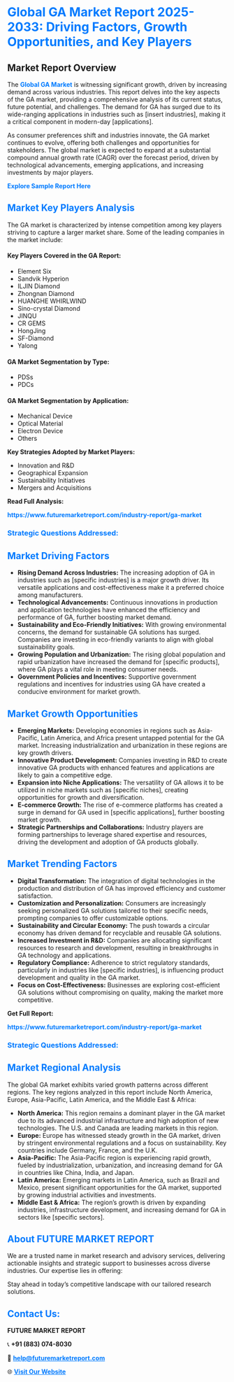 <h1 style="color: #007BFF;">Global GA Market Report 2025-2033: Driving Factors, Growth Opportunities, and Key Players</h1>

<section id="overview">
<h2>Market Report Overview</h2>
<p>The <a href="https://www.futuremarketreport.com/industry-report/ga-market" style="color: #007BFF; text-decoration: none;"><strong>Global GA Market</strong></a> is witnessing significant growth, driven by increasing demand across various industries. This report delves into the key aspects of the GA market, providing a comprehensive analysis of its current status, future potential, and challenges. The demand for GA has surged due to its wide-ranging applications in industries such as [insert industries], making it a critical component in modern-day [applications].</p>
<p>As consumer preferences shift and industries innovate, the GA market continues to evolve, offering both challenges and opportunities for stakeholders. The global market is expected to expand at a substantial compound annual growth rate (CAGR) over the forecast period, driven by technological advancements, emerging applications, and increasing investments by major players.</p>
</section>

<section id="overview">
<p><a href="https://www.futuremarketreport.com/request-sample/reportId=36817" style="color: #007BFF; text-decoration: none;"><strong>Explore Sample Report Here</strong></a></p>
</section>

<section id="key-players">
<h2 style="color: #007BFF;">Market Key Players Analysis</h2>
<p>The GA market is characterized by intense competition among key players striving to capture a larger market share. Some of the leading companies in the market include:</p>
<h4>Key Players Covered in the GA Report:</h4>
<ul><li>Element Six</li><li>Sandvik Hyperion</li><li>ILJIN Diamond</li><li>Zhongnan Diamond</li><li>HUANGHE WHIRLWIND</li><li>Sino-crystal Diamond</li><li>JINQU</li><li>CR GEMS</li><li>HongJing</li><li>SF-Diamond</li><li>Yalong</li></ul>
<h4>GA Market Segmentation by Type:</h4>
<ul><li>PDSs</li><li>PDCs</li></ul>

<h4>GA Market Segmentation by Application:</h4>
<ul><li>Mechanical Device</li><li>Optical Material</li><li>Electron Device</li><li>Others</li></ul>
<p><strong>Key Strategies Adopted by Market Players:</strong></p>
<ul>
<li>Innovation and R&D</li>
<li>Geographical Expansion</li>
<li>Sustainability Initiatives</li>
<li>Mergers and Acquisitions</li>
</ul>
</section>

<section>
<p><strong>Read Full Analysis: </strong></p><a href="https://www.futuremarketreport.com/industry-report/ga-market" style="color: #007BFF; text-decoration: none;"><strong>https://www.futuremarketreport.com/industry-report/ga-market</strong></a>
<h3 style="color: #007BFF;">Strategic Questions Addressed:</h3>
</section>

<section id="driving-factors">
<h2 style="color: #007BFF;">Market Driving Factors</h2>
<ul>
<li><strong>Rising Demand Across Industries:</strong> The increasing adoption of GA in industries such as [specific industries] is a major growth driver. Its versatile applications and cost-effectiveness make it a preferred choice among manufacturers.</li>
<li><strong>Technological Advancements:</strong> Continuous innovations in production and application technologies have enhanced the efficiency and performance of GA, further boosting market demand.</li>
<li><strong>Sustainability and Eco-Friendly Initiatives:</strong> With growing environmental concerns, the demand for sustainable GA solutions has surged. Companies are investing in eco-friendly variants to align with global sustainability goals.</li>
<li><strong>Growing Population and Urbanization:</strong> The rising global population and rapid urbanization have increased the demand for [specific products], where GA plays a vital role in meeting consumer needs.</li>
<li><strong>Government Policies and Incentives:</strong> Supportive government regulations and incentives for industries using GA have created a conducive environment for market growth.</li>
</ul>
</section>

<section id="growth-opportunities">
<h2 style="color: #007BFF;">Market Growth Opportunities</h2>
<ul>
<li><strong>Emerging Markets:</strong> Developing economies in regions such as Asia-Pacific, Latin America, and Africa present untapped potential for the GA market. Increasing industrialization and urbanization in these regions are key growth drivers.</li>
<li><strong>Innovative Product Development:</strong> Companies investing in R&D to create innovative GA products with enhanced features and applications are likely to gain a competitive edge.</li>
<li><strong>Expansion into Niche Applications:</strong> The versatility of GA allows it to be utilized in niche markets such as [specific niches], creating opportunities for growth and diversification.</li>
<li><strong>E-commerce Growth:</strong> The rise of e-commerce platforms has created a surge in demand for GA used in [specific applications], further boosting market growth.</li>
<li><strong>Strategic Partnerships and Collaborations:</strong> Industry players are forming partnerships to leverage shared expertise and resources, driving the development and adoption of GA products globally.</li>
</ul>
</section>

<section id="trending-factors">
<h2 style="color: #007BFF;">Market Trending Factors</h2>
<ul>
<li><strong>Digital Transformation:</strong> The integration of digital technologies in the production and distribution of GA has improved efficiency and customer satisfaction.</li>
<li><strong>Customization and Personalization:</strong> Consumers are increasingly seeking personalized GA solutions tailored to their specific needs, prompting companies to offer customizable options.</li>
<li><strong>Sustainability and Circular Economy:</strong> The push towards a circular economy has driven demand for recyclable and reusable GA solutions.</li>
<li><strong>Increased Investment in R&D:</strong> Companies are allocating significant resources to research and development, resulting in breakthroughs in GA technology and applications.</li>
<li><strong>Regulatory Compliance:</strong> Adherence to strict regulatory standards, particularly in industries like [specific industries], is influencing product development and quality in the GA market.</li>
<li><strong>Focus on Cost-Effectiveness:</strong> Businesses are exploring cost-efficient GA solutions without compromising on quality, making the market more competitive.</li>
</ul>
</section>

<section>
<p><strong>Get Full Report: </strong></p><a href="https://www.futuremarketreport.com/industry-report/ga-market" style="color: #007BFF; text-decoration: none;"><strong>https://www.futuremarketreport.com/industry-report/ga-market</strong></a>
<h3 style="color: #007BFF;">Strategic Questions Addressed:</h3>
</section>


<section id="regional-analysis">
<h2 style="color: #007BFF;">Market Regional Analysis</h2>
<p>The global GA market exhibits varied growth patterns across different regions. The key regions analyzed in this report include North America, Europe, Asia-Pacific, Latin America, and the Middle East & Africa:</p>
<ul>
<li><strong>North America:</strong> This region remains a dominant player in the GA market due to its advanced industrial infrastructure and high adoption of new technologies. The U.S. and Canada are leading markets in this region.</li>
<li><strong>Europe:</strong> Europe has witnessed steady growth in the GA market, driven by stringent environmental regulations and a focus on sustainability. Key countries include Germany, France, and the U.K.</li>
<li><strong>Asia-Pacific:</strong> The Asia-Pacific region is experiencing rapid growth, fueled by industrialization, urbanization, and increasing demand for GA in countries like China, India, and Japan.</li>
<li><strong>Latin America:</strong> Emerging markets in Latin America, such as Brazil and Mexico, present significant opportunities for the GA market, supported by growing industrial activities and investments.</li>
<li><strong>Middle East & Africa:</strong> The region’s growth is driven by expanding industries, infrastructure development, and increasing demand for GA in sectors like [specific sectors].</li>
</ul>
</section>

<footer>
<h2 style="color: #007BFF;">About FUTURE MARKET REPORT</h2>
<p>We are a trusted name in market research and advisory services, delivering actionable insights and strategic support to businesses across diverse industries. Our expertise lies in offering:</p>

<p>Stay ahead in today’s competitive landscape with our tailored research solutions.</p>

<h2 style="color: #007BFF;">Contact Us:</h2>
<p><strong>FUTURE MARKET REPORT</strong></p>
<p>📞 <strong>+91 (883) 074-8030</strong></p>
<p>📧 <strong><a href="mailto:help@futuremarketreport.com" style="color: #007BFF;">help@futuremarketreport.com</a></strong></p>
<p>🌐 <strong><a href="https://www.futuremarketreport.com/" style="color: #007BFF;">Visit Our Website</a></strong></p>
</footer>